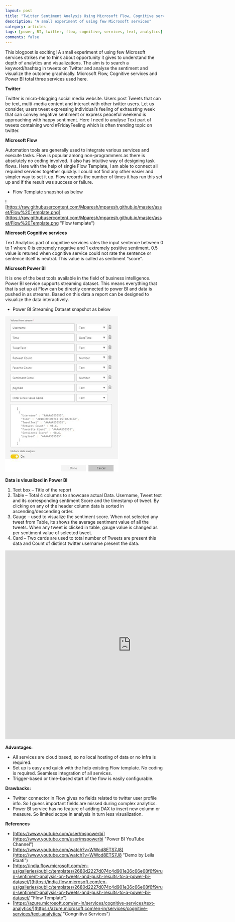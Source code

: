 ```yaml
---
layout: post
title: "Twitter Sentiment Analysis Using Microsoft Flow, Cognitive services and Power BI"
description: "A small experiment of using few Microsoft services"
category: articles
tags: [power, BI, twitter, flow, cognitive, services, text, analytics]
comments: false
---
```



This blogpost is exciting! A small experiment of using few Microsoft services strikes me to think about opportunity it gives to understand the depth of analytics and visualizations. The aim is to search a keyword/hashtag in tweets on Twitter and analyse the sentiment and visualize the outcome graphically. Microsoft Flow, Cognitive services and Power BI total three services used here.


**Twitter**

Twitter is micro-blogging social media website. Users post Tweets that can be text, multi-media content and interact with other twitter users. Let us consider, users tweet expressing individual’s feeling of exhausting week that can convey negative sentiment or express peaceful weekend is approaching with happy sentiment. Here I need to analyse Text part of tweets containing word #FridayFeeling which is often trending topic on twitter.


**Microsoft Flow**

Automation tools are generally used to integrate various services and execute tasks. Flow is popular among non-programmers as there is absolutely no coding involved. It also has intuitive way of designing task flows. Here with the help of single Flow Template, I am able to connect all required services together quickly. I could not find any other easier and simpler way to set it up. Flow records the number of times it has run this set up and if the result was success or failure.

- Flow Template snapshot as below

![https://raw.githubusercontent.com/Mparesh/mparesh.github.io/master/asset/Flow%20Template.png](https://raw.githubusercontent.com/Mparesh/mparesh.github.io/master/asset/Flow%20Template.png "Flow template")

**Microsoft Cognitive services**

Text Analytics part of cognitive services rates the input sentence between 0 to 1 where 0 is extremely negative and 1 extremely positive sentiment. 0.5 value is retuned when cognitive service could not rate the sentence or sentence itself is neutral. This value is called as sentiment “score”.


**Microsoft Power BI**

It is one of the best tools available in the field of business intelligence. Power BI service supports streaming dataset. This means everything that that is set up at Flow can be directly connected to power BI and data is pushed in as streams. Based on this data a report can be designed to visualize the data interactively.

- Power BI Streaming Dataset snapshot as below

![Power BI streaming dataset](https://raw.githubusercontent.com/Mparesh/mparesh.github.io/master/asset/Power%20BI%20Streaming%20Dataset.jpg) 

**Data is visualized in Power BI**

1. Text box – Title of the report
2. Table – Total 4 columns to showcase actual Data. Username, Tweet text and its corresponding sentiment Score and the timestamp of tweet. By clicking on any of the header column data is sorted in ascending/descending order. 
3. Gauge – used to visualize the sentiment score. When not selected any tweet from Table, its shows the average sentiment value of all the tweets. When any tweet is clicked in table, gauge value is changed as per sentiment value of selected tweet.
4. Card – Two cards are used to total number of Tweets are present this data and Count of distinct twitter username present the data.
<iframe width="800" height="600" src="https://app.powerbi.com/view?r=eyJrIjoiZTdhNjMwMjEtMjRjYy00ZGNkLWFhMDUtYThhOTQ1OTY0NDZlIiwidCI6IjliOTFmNGY2LWVmM2EtNDFkZS1hNWE4LTJkYTZkYjg2MDkxYSJ9" frameborder="0" allowFullScreen="true"></iframe>


**Advantages:**

- All services are cloud based, so no local hosting of data or no infra is required.
- Set up is easy and quick with the help existing Flow template. No coding is required. Seamless integration of all services.
- Trigger-based or time-based start of the flow is easily configurable.


**Drawbacks:**

- Twitter connector in Flow gives no fields related to twitter user profile info. So I guess important fields are missed during complex analytics.
- Power BI service has no feature of adding DAX to insert new column or measure. So limited scope in analysis in turn less visualization.

**References**

- [https://www.youtube.com/user/mspowerbi](https://www.youtube.com/user/mspowerbi "Power BI YouTube Channel")
- [https://www.youtube.com/watch?v=WWod8ETS7J8](https://www.youtube.com/watch?v=WWod8ETS7J8 "Demo by Leila Etaati")
- [https://india.flow.microsoft.com/en-us/galleries/public/templates/2680d2227d074c4d901e36c66e68f6f9/run-sentiment-analysis-on-tweets-and-push-results-to-a-power-bi-dataset/](https://india.flow.microsoft.com/en-us/galleries/public/templates/2680d2227d074c4d901e36c66e68f6f9/run-sentiment-analysis-on-tweets-and-push-results-to-a-power-bi-dataset/ "Flow Template")
- [https://azure.microsoft.com/en-in/services/cognitive-services/text-analytics/](https://azure.microsoft.com/en-in/services/cognitive-services/text-analytics/ "Congnitive Services")
